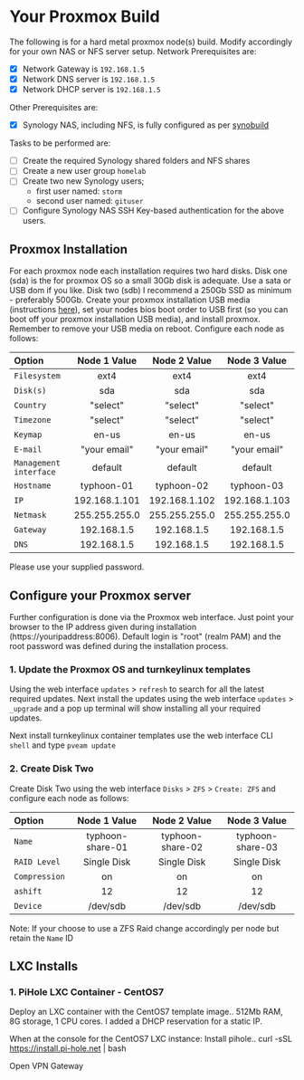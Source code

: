 # Your Proxmox Build
The following is for a hard metal proxmox node(s) build. Modify accordingly for your own NAS or NFS server setup.
Network Prerequisites are:
- [x] Network Gateway is `192.168.1.5`
- [x] Network DNS server is `192.168.1.5`
- [x] Network DHCP server is `192.168.1.5`

Other Prerequisites are:
- [x] Synology NAS, including NFS, is fully configured as per [synobuild](https://github.com/ahuacate/synobuild)

Tasks to be performed are:
- [ ] Create the required Synology shared folders and NFS shares
- [ ] Create a new user group `homelab`
- [ ] Create two new Synology users;
  * first user named: `storm`
  * second user named: `gituser`
- [ ] Configure Synology NAS SSH Key-based authentication for the above users.

## Proxmox Installation
For each proxmox node each installation requires two hard disks.
Disk one (sda) is the for proxmox OS so a small 30Gb disk is adequate. Use a sata or USB dom if you like.
Disk two (sdb) I recommend a 250Gb SSD as minimum - preferably 500Gb.
Create your proxmox installation USB media (instructions [here](https://pve.proxmox.com/wiki/Install_from_USB_Stick)), set your nodes bios boot order to USB first (so you can boot off your proxmox installation USB media), and install proxmox. Remember to remove your USB media on reboot. Configure each node as follows:

| Option | Node 1 Value | Node 2 Value | Node 3 Value |
| :---  | :---: | :---: | :---: |
| `Filesystem` |ext4 |ext4|ext4
| `Disk(s)` |sda|sda|sda
| `Country` |"select"|"select"|"select"
| `Timezone` |"select"|"select"|"select"
| `Keymap` |en-us|en-us|en-us
| `E-mail` |"your email"|"your email"|"your email"
| `Management interface` |default|default|default
| `Hostname` |typhoon-01|typhoon-02|typhoon-03
|`IP` |192.168.1.101|192.168.1.102|192.168.1.103
| `Netmask` |255.255.255.0| 255.255.255.0| 255.255.255.0
| `Gateway` |192.168.1.5|192.168.1.5|192.168.1.5
| `DNS` |192.168.1.5|192.168.1.5|192.168.1.5
Please use your supplied password.

## Configure your Proxmox server
Further configuration is done via the Proxmox web interface. Just point your browser to the IP address given during installation (https://youripaddress:8006). Default login is "root" (realm PAM) and the root password was defined during the installation process.

### 1. Update the Proxmox OS and turnkeylinux templates
Using the web interface `updates` > `refresh` to search for all the latest required updates.
Next install the updates using the web interface `updates` > `_upgrade` and a pop up terminal will show installing all your required updates.

Next install turnkeylinux container templates use the web interface CLI `shell` and type
`pveam update`

### 2. Create Disk Two
Create Disk Two using the web interface `Disks` > `ZFS` > `Create: ZFS` and configure each node as follows:

| Option | Node 1 Value | Node 2 Value | Node 3 Value |
| :---  | :---: | :---: | :---: |
| `Name` |typhoon-share-01|typhoon-share-02|typhoon-share-03
| `RAID Level` |Single Disk|Single Disk|Single Disk
| `Compression` |on|on|on
| `ashift` |12|12|12
| `Device` |/dev/sdb|/dev/sdb|/dev/sdb

Note: If your choose to use a ZFS Raid change accordingly per node but retain the `Name` ID

## LXC Installs

### 1. PiHole LXC Container - CentOS7
Deploy an LXC container with the CentOS7 template image.. 512Mb RAM, 8G storage, 1 CPU cores.
I added a DHCP reservation for a static IP.

When at the console for the CentOS7 LXC instance:
Install pihole..
curl -sSL https://install.pi-hole.net | bash

Open VPN Gateway


